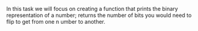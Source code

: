 In this task we will focus on creating a function that 
prints the binary representation of a number; 
 returns the number of bits you would need to flip to get from one n
umber to another. 
